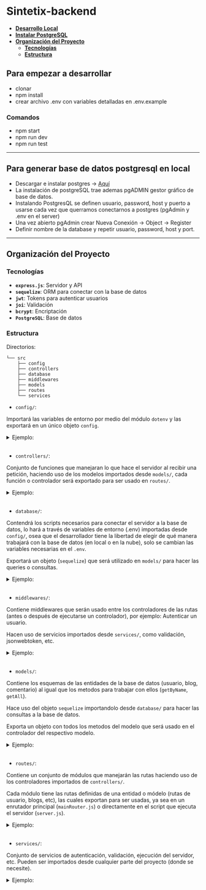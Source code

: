 # Sintetix-backend

- **[Desarrollo Local](#para-empezar-a-desarrollar)**
- **[Instalar PostgreSQL](#para-generar-base-de-datos-postgresql-en-local)**
- **[Organización del Proyecto](#organización-del-proyecto)**
    - **[Tecnologías](#tecnologías)**
    - **[Estructura](#estructura)**

## Para empezar a desarrollar

- clonar
- npm install
- crear archivo .env con variables detalladas en .env.example

### Comandos

- npm start
- npm run dev
- npm run test

---

## Para generar base de datos postgresql en local

- Descargar e instalar postgres -> [Aquí](https://www.enterprisedb.com/downloads/postgres-postgresql-downloads)
- La instalación de postgreSQL trae ademas pgADMIN gestor gráfico de base de datos.
- Instalando PostgresQL se definen usuario, password, host y puerto a usarse cada vez que querramos conectarnos a postgres (pgAdmin y .env en el server)
- Una vez abierto pgAdmin crear Nueva Conexión -> Object -> Register
- Definir nombre de la database y repetir usuario, password, host y port.

---

## Organización del Proyecto

### Tecnologías

- **`express.js`**: Servidor y API
- **`sequelize`**: ORM para conectar con la base de datos
- **`jwt`**: Tokens para autenticar usuarios
- **`joi`**: Validación
- **`bcrypt`**: Encriptación
- **`PostgreSQL`**: Base de datos

### Estructura

Directorios:

```
└── src
    ├── config
    ├── controllers
    ├── database
    ├── middlewares
    ├── models
    ├── routes
    └── services
```

- `config/`:

Importará las variables de entorno por medio del módulo `dotenv` y las exportará en un único objeto `config`.

<details>
<summary>Ejemplo:</summary>

```js
import { config } from "dotenv";

config();

export default {
  DB_HOST: process.env.DB_HOST,
  DB_USERNAME: process.env.DB_USERNAME,
  DB_PASSWORD: process.env.DB_PASSWORD || "",
  // ...
};
```

</details>

<br>

- `controllers/`:

Conjunto de funciones que manejaran lo que hace el servidor al recibir una petición, haciendo uso de los modelos importados desde `models/`, cada función o controlador será exportado para ser usado en `routes/`.

<details>
<summary>Ejemplo:</summary>

```js
import { UserModel } from "../models/user.js";

const createUser = async (req,res) => {
    const { username, email } = req.body

    try {
        await UserModel.create(username,email)
    } catch (err) {
        console.error(err)
        return res.status(404).json({ message: "Error!" })
    }

    return res.status(200).json({ message: "Creado!" })
}
```

</details>

<br>

- `database/`:

Contendrá los scripts necesarios para conectar el servidor a la base de datos, lo hará a través de variables de entorno (.env) importadas desde `config/`, osea que el desarrollador tiene la libertad de elegir de qué manera trabajará con la base de datos (en local o en la nube), solo se cambian las variables necesarias en el `.env`.

Exportará un objeto (`sequelize`) que será utilizado en `models/` para hacer las queries o consultas.

<details>
<summary>Ejemplo:</summary>

```js
import Sequelize from "sequelize";
import config from "../config/index.js";

const sequelize = new Sequelize(
  config.DATABASE,
  config.DB_USERNAME,
  config.DB_PASSWORD,
  {
    host: config.DB_HOSTHOST,
    dialect: "postgres",
    port: config.DB_PORT,
    logging: false
  }
);

export default sequelize;
```

</details>

<br>

- `middlewares/`:

Contiene middlewares que serán usado entre los controladores de las rutas (antes o después de ejecutarse un controlador), por ejemplo: Autenticar un usuario.

Hacen uso de servicios importados desde `services/`, como validación, jsonwebtoken, etc.

<details>
<summary>Ejemplo:</summary>

```js
import { verifyToken } from "../services/jwt.js";

const authenticate = async (req, res, next) => {
  try {
    const { token } = req.cookies;
    if (!token) {
      return res.status(401).json({ success: false, message: "Unauthorized" });
    }
    const user = verifyToken(token);
    if (!user) {
      return res.json({ success: false, message: "Unauthorized" });
    }

    next();
  } catch (err) {
    console.log(err);
    res.json({ success: false, message: "Unauthorized" });
  }
};

export { authenticate };
```

</details>

<br>

- `models/`:

Contiene los esquemas de las entidades de la base de datos (usuario, blog, comentario) al igual que los metodos para trabajar con ellos (`getByName`, `getAll`).

Hace uso del objeto `sequelize` importandolo desde `database/` para hacer las consultas a la base de datos.

Exporta un objeto con todos los metodos del modelo que será usado en el controlador del respectivo modelo.

<details>
<summary>Ejemplo:</summary>

```js
import sequelize from "../database/connection.js";

const UserSchema = sequelize.define("users", {
  id: {},
  username: {},
  password: {},
  email: {},
});

const create = async (user) => {
  try {
    const userId = await UserSchema.create(user);
    return userId;
  } catch (error) {
    console.log(err);
    return { error };
  }
};

export const UserModel = { create, UserSchema };
```

</details>

<br>

- `routes/`:

Contiene un conjunto de módulos que manejarán las rutas haciendo uso de los controladores importados de `controllers/`.

Cada módulo tiene las rutas definidas de una entidad o módelo (rutas de usuario, blogs, etc), las cuales exportan para ser usadas, ya sea en un enrutador principal (`mainRouter.js`) o directamente en el script que ejecuta el servidor (`server.js`).

<details>
<summary>Ejemplo:</summary>

```js
import { Router } from "express";
import { AuthController } from "../controllers/user.js";

const router = Router();

router.post("/login", AuthController.login);
router.post("/signup", AuthController.signup);

export default router;
```

</details>

<br>

- `services/`:

Conjunto de servicios de autenticación, validación, ejecución del servidor, etc. Pueden ser importados desde cualquier parte del proyecto (donde se necesite).

<details>
<summary>Ejemplo:</summary>

```js
import jwt from "jsonwebtoken";
import config from "../config/index.js";

const createToken = (user) => {
  try {
    return jwt.sign(user, config.SECRET_KEY, {
      expiresIn: config.EXPIRATION_TIME,
    });
  } catch (err) {
    throw Error("Must set a SECRET_KET as env");
  }
};

const verifyToken = (token) => {
  try {
    return jwt.verify(token, config.SECRET_KEY);
  } catch (err) {
    return null;
  }
};

export { createToken, verifyToken };
```

</details>

